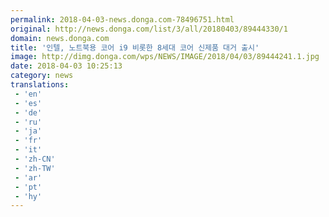 ```yaml
---
permalink: 2018-04-03-news.donga.com-78496751.html
original: http://news.donga.com/list/3/all/20180403/89444330/1
domain: news.donga.com
title: '인텔, 노트북용 코어 i9 비롯한 8세대 코어 신제품 대거 출시'
image: http://dimg.donga.com/wps/NEWS/IMAGE/2018/04/03/89444241.1.jpg
date: 2018-04-03 10:25:13
category: news
translations: 
 - 'en'
 - 'es'
 - 'de'
 - 'ru'
 - 'ja'
 - 'fr'
 - 'it'
 - 'zh-CN'
 - 'zh-TW'
 - 'ar'
 - 'pt'
 - 'hy'
---
```



